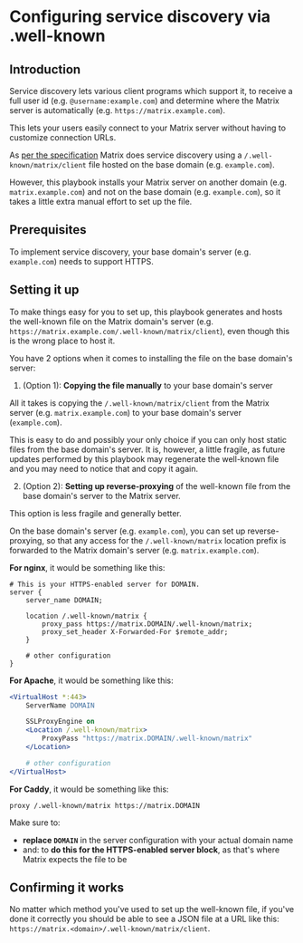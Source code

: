# Configuring service discovery via .well-known


## Introduction

Service discovery lets various client programs which support it, to receive a full user id (e.g. `@username:example.com`) and determine where the Matrix server is automatically (e.g. `https://matrix.example.com`).

This lets your users easily connect to your Matrix server without having to customize connection URLs.

As [per the specification](https://matrix.org/docs/spec/client_server/r0.4.0.html#server-discovery) Matrix does service discovery using a `/.well-known/matrix/client` file hosted on the base domain (e.g. `example.com`).

However, this playbook installs your Matrix server on another domain (e.g. `matrix.example.com`) and not on the base domain (e.g. `example.com`), so it takes a little extra manual effort to set up the file.


## Prerequisites

To implement service discovery, your base domain's server (e.g. `example.com`) needs to support HTTPS.


## Setting it up

To make things easy for you to set up, this playbook generates and hosts the well-known file on the Matrix domain's server (e.g. `https://matrix.example.com/.well-known/matrix/client`), even though this is the wrong place to host it.

You have 2 options when it comes to installing the file on the base domain's server:

1) (Option 1): **Copying the file manually** to your base domain's server

All it takes is copying the `/.well-known/matrix/client` from the Matrix server (e.g. `matrix.example.com`) to your base domain's server (`example.com`).

This is easy to do and possibly your only choice if you can only host static files from the base domain's server.
It is, however, a little fragile, as future updates performed by this playbook may regenerate the well-known file and you may need to notice that and copy it again.

2) (Option 2): **Setting up reverse-proxying** of the well-known file from the base domain's server to the Matrix server.

This option is less fragile and generally better.

On the base domain's server (e.g. `example.com`), you can set up reverse-proxying, so that any access for the `/.well-known/matrix` location prefix is forwarded to the Matrix domain's server (e.g. `matrix.example.com`).

**For nginx**, it would be something like this:

```nginx
# This is your HTTPS-enabled server for DOMAIN.
server {
	server_name DOMAIN;

	location /.well-known/matrix {
		proxy_pass https://matrix.DOMAIN/.well-known/matrix;
		proxy_set_header X-Forwarded-For $remote_addr;
	}

	# other configuration
}
```

**For Apache**, it would be something like this:

```apache
<VirtualHost *:443>
	ServerName DOMAIN

	SSLProxyEngine on
	<Location /.well-known/matrix>
		ProxyPass "https://matrix.DOMAIN/.well-known/matrix"
	</Location>

	# other configuration
</VirtualHost>
```

**For Caddy**, it would be something like this:

```caddy
proxy /.well-known/matrix https://matrix.DOMAIN
```

Make sure to:

- **replace `DOMAIN`** in the server configuration with your actual domain name
- and: to **do this for the HTTPS-enabled server block**, as that's where Matrix expects the file to be


## Confirming it works

No matter which method you've used to set up the well-known file, if you've done it correctly you should be able to see a JSON file at a URL like this: `https://matrix.<domain>/.well-known/matrix/client`.